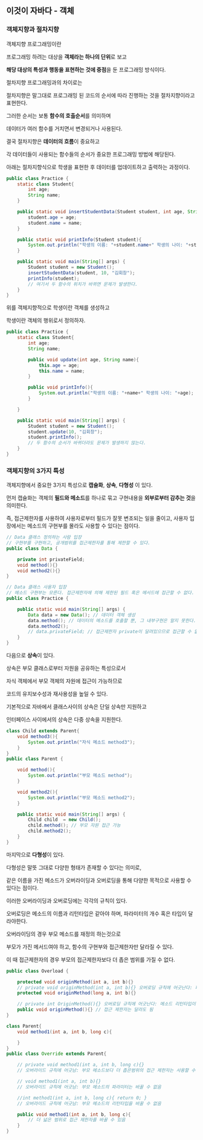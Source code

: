 ## 이것이 자바다 - 객체

### 객체지향과 절차지향

객체지향 프로그래밍이란

프로그래밍 하려는 대상을 **객체라는 하나의 단위**로 보고

**해당 대상의 특성과 행동을 표현하는 것에 중점**을 둔 프로그래밍 방식이다.

절차지향 프로그래밍과의 차이로는

절차지향은 말그대로 프로그래밍 된 코드의 순서에 따라 진행하는 것을 절차지향이라고 표현한다.

그러한 순서는 보통 **함수의 호출순서**를 의미하며

데이터가 여러 함수를 거치면서 변경되거나 사용된다.

결국 절차지향은 **데이터의 흐름**이 중요하고

각 데이터들이 사용되는 함수들의 순서가 중요한 프로그래밍 방법에 해당된다.

아래는 절차지향식으로 학생을 표현한 후 데이터를 업데이트하고 출력하는 과정이다.

```java
public class Practice {
    static class Student{
        int age;
        String name;
    }

    public static void insertStudentData(Student student, int age, String name){
        student.age = age;
        student.name = name;
    }

    public static void printInfo(Student student){
        System.out.println("학생의 이름: "+student.name+" 학생의 나이: "+student.age);
    }

    public static void main(String[] args) {
        Student student = new Student();
        insertStudentData(student, 10, "김회창");
        printInfo(student);
        // 여기서 두 함수의 위치가 바뀌면 문제가 발생한다.
    }
}
```

위를 객체지향적으로 학생이란 객체를 생성하고

학생이란 객체의 행위로서 정의하자.

```java
public class Practice {
    static class Student{
        int age;
        String name;

        public void update(int age, String name){
            this.age = age;
            this.name = name;
        }

        public void printInfo(){
            System.out.println("학생의 이름: "+name+" 학생의 나이: "+age);
        }

    }

    public static void main(String[] args) {
        Student student = new Student();
        student.update(10, "김회창");
        student.printInfo();
        // 두 함수의 순서가 바뀌더라도 문제가 발생하지 않는다.
    }
}
```

### 객체지향의 3가지 특성

객체지향에서 중요한 3가지 특성으로 **캡슐화**, **상속**, **다형성** 이 있다.

먼저 캡슐화는 객체의 **필드와 메소드**를 하나로 묶고 구현내용을 **외부로부터 감추는 것**을 의미한다.

즉, 접근제한자를 사용하여 사용자로부터 필드가 잘못 변조되는 일을 줄이고, 사용자 입장에서는 메소드의 구현부를 몰라도 사용할 수 있다는 점이다.

```java
// Data 클래스 정의하는 사람 입장
// 구현부를 구현하고, 공개범위를 접근제한자를 통해 제한할 수 있다.
public class Data {

    private int privateField;
    void method(){}
    void method2(){}
}
```

```java
// Data 클래스 사용자 입장
// 메소드 구현부는 모른다. 접근제한자에 의해 제한된 필드 혹은 메서드에 접근할 수 없다.
public class Practice {

    public static void main(String[] args) {
        Data data = new Data(); // 데이터 객체 생성
        data.method(); // 데이터의 메소드를 호출할 뿐, 그 내부구현은 알지 못한다.
        data.method2();
        // data.privateField; // 접근제한자 private이 달려있으므로 접근할 수 없다.
    }
}
```

다음으로 **상속**이 있다.

상속은 부모 클래스로부터 자원을 공유하는 특성으로서

자식 객체에서 부모 객체의 자원에 접근이 가능하므로

코드의 유지보수성과 재사용성을 높일 수 있다.

기본적으로 자바에서 클래스사이의 상속은 단일 상속만 지원하고

인터페이스 사이에서의 상속은 다중 상속을 지원한다.

```java
class Child extends Parent{
    void method3(){
        System.out.println("자식 메소드 method3");
    }
}
public class Parent {

    void method(){
        System.out.println("부모 메소드 method");
    }

    void method2(){
        System.out.println("부모 메소드 method2");
    }

    public static void main(String[] args) {
        Child child  = new Child();
        child.method(); // 부모 자원 접근 가능
        child.method2();
    }
}

```

마지막으로 **다형성**이 있다.

다형성은 말뜻 그대로 다양한 형태가 존재할 수 있다는 의미로,

같은 이름을 가진 메소드가 오버라이딩과 오버로딩을 통해 다양한 목적으로 사용할 수 있다는 점이다.

이러한 오버라이딩과 오버로딩에는 각각의 규칙이 있다.

오버로딩은 메소드의 이름과 리턴타입은 같아야 하며, 파라미터의 개수 혹은 타입이 달라야한다.

오버라이딩의 경우 부모 메소드를 재정의 하는것으로

부모가 가진 메서드여야 하고, 함수의 구현부와 접근제한자만 달라질 수 있다.

이 때 접근제한자의 경우 부모의 접근제한자보다 더 좁은 범위를 가질 수 없다.

```java
public class Overload {

    protected void originMethod(int a, int b){}
    // private void originMethod(int a, int b){} 오버로딩 규칙에 어긋난다: 파라미터 개수나 타입이 달라야함
    protected void originMethod(long a, int b){}

    // private int OriginMethod(){} 오버로딩 규칙에 어긋난다: 메소드 리턴타입이 다름
    public void originMethod(){} // 접근 제한자는 달라도 됨
}
```

```java
class Parent{
    void method1(int a, int b, long c){

    }
}
public class Override extends Parent{

    // private void method1(int a, int b, long c){}
    // 오버라이드 규칙에 어긋남: 부모 메소드보다 더 좁은범위의 접근 제한자는 사용할 수 없음

    // void method1(int a, int b){}
    // 오버라이드 규칙에 어긋남: 부모 메소드의 파라미터는 바꿀 수 없음

    //int method1(int a, int b, long c){ return 0; }
    // 오버라이드 규칙에 어긋남: 부모 메소드의 리턴타입을 바꿀 수 없음

    public void method1(int a, int b, long c){
        // 더 넓은 범위로 접근 제한자를 바꿀 수 있음
    }
}
```
